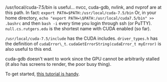 /usr/local/cuda-7.5/bin is useful...
nvcc, cuda-gdb, nvlink, and nvprof are at this path.
In fact:
`export PATH=$PATH:/usr/local/cuda-7.5/bin`
Or, in your home directory,
`echo "export PATH=\$PATH:/usr/local/cuda7.5/bin" >> .bashrc`
and then `bash -i` every time you login through ssh (or PuTTY).
`null.cs.rutgers.edu` is the shortest name with CUDA enabled (so far).

`/usr/local/cuda-7.5/include` has the CUDA includes. `driver_types.h` has the definition of `cudaError\_t`. `cudaGetErrorString(cudaError_t myError)` is also useful to this end.

cuda-gdb doesn't want to work since the GPU cannot be arbitrarily stalled (it also has screens to render, the poor busy thing).

To get started, [this tutorial is handy](https://www.olcf.ornl.gov/tutorials/cuda-vector-addition/).
